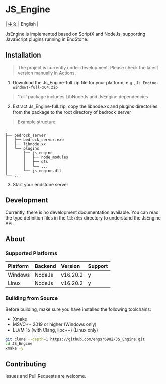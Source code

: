 # JS_Engine

| [中文](./README.md) | English |

JsEngine is implemented based on ScriptX and NodeJs, supporting JavaScript plugins running in EndStone.

## Installation

> The project is currently under development. Please check the latest version manually in Actions.

1. Download the Js_Engine-full.zip file for your platform, e.g., `Js_Engine-windows-full-x64.zip`

> 'full' package includes LibNodeJs and JsEngine dependencies

2. Extract Js_Engine-full.zip, copy the libnode.xx and plugins directories from the package to the root directory of bedrock_server

> Example structure:

```tree
.
├── bedrock_server
│   ├── bedrock_server.exe
│   ├── libnode.xx
│   └── plugins
│       ├── js_engine
│       │   ├── node_modules
│       │   ├── dts
│       │   └── ...
│       └── js_engine.dll
└── ...
```

3. Start your endstone server

## Development

Currently, there is no development documentation available. You can read the type definition files in the `lib/dts` directory to understand the JsEngine API.

## About

### Supported Platforms

| Platform | Backend | Version  | Support |
| :------- | :------ | :------- | :------ |
| Windows  | NodeJs  | v16.20.2 | y       |
| Linux    | NodeJs  | v16.20.2 | y       |

### Building from Source

Before building, make sure you have installed the following toolchains:

- Xmake
- MSVC++ 2019 or higher (Windows only)
- LLVM 15 (with Clang, libc++) (Linux only)

```bash
git clone --depth=1 https://github.com/engsr6982/JS_Engine.git
cd JS_Engine
xmake -y
```

## Contributing

Issues and Pull Requests are welcome.
